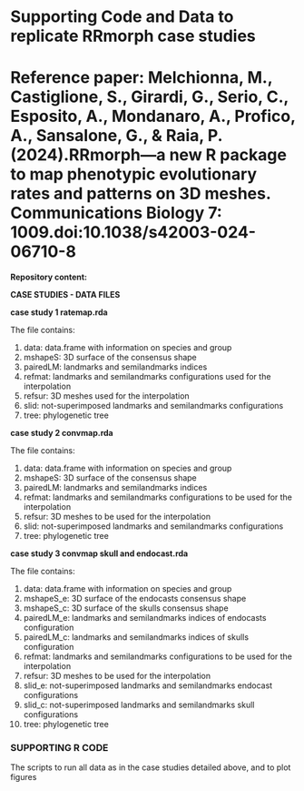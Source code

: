 # Supporting Code and Data to replicate RRmorph case studies

# Reference paper: Melchionna, M., Castiglione, S., Girardi, G., Serio, C., Esposito, A., Mondanaro, A., Profico, A., Sansalone, G., & Raia, P.(2024).RRmorph—a new R package to map phenotypic evolutionary rates and patterns on 3D meshes. Communications Biology 7: 1009.doi:10.1038/s42003-024-06710-8

**Repository content:**

**CASE STUDIES - DATA FILES**

**case study 1 ratemap.rda**

The file contains:

1. data: data.frame with information on species and group
2. mshapeS: 3D surface of the consensus shape
3. pairedLM: landmarks and semilandmarks indices
4. refmat: landmarks and semilandmarks configurations used for the interpolation
5. refsur: 3D meshes used for the interpolation
6. slid: not-superimposed landmarks and semilandmarks configurations
7. tree: phylogenetic tree

**case study 2 convmap.rda**

The file contains:

1. data: data.frame with information on species and group
2. mshapeS: 3D surface of the consensus shape
3. pairedLM: landmarks and semilandmarks indices
4. refmat: landmarks and semilandmarks configurations to be used for the interpolation
5. refsur: 3D meshes to be used for the interpolation
6. slid: not-superimposed landmarks and semilandmarks configurations
7. tree: phylogenetic tree

**case study 3 convmap skull and endocast.rda**

The file contains:

1. data: data.frame with information on species and group
2. mshapeS_e: 3D surface of the endocasts consensus shape
3. mshapeS_c: 3D surface of the skulls consensus shape
4. pairedLM_e: landmarks and semilandmarks indices of endocasts configuration
5. pairedLM_c: landmarks and semilandmarks indices of skulls configuration
6. refmat: landmarks and semilandmarks configurations to be used for the interpolation
7. refsur: 3D meshes to be used for the interpolation
8. slid_e: not-superimposed landmarks and semilandmarks endocast configurations
9. slid_c: not-superimposed landmarks and semilandmarks skull configurations
10. tree: phylogenetic tree

### SUPPORTING R CODE

The scripts to run all data as in the case studies detailed above, and to plot figures
